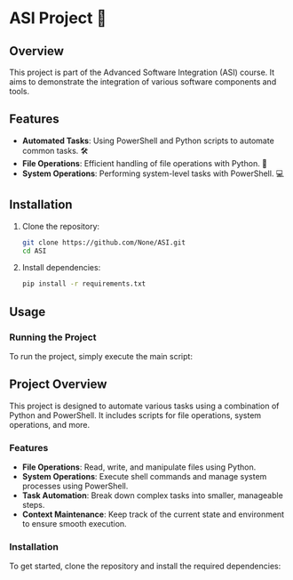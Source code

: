 

# ASI Project 🚀

## Overview
This project is part of the Advanced Software Integration (ASI) course. It aims to demonstrate the integration of various software components and tools.

## Features
- **Automated Tasks**: Using PowerShell and Python scripts to automate common tasks. 🛠️
- **File Operations**: Efficient handling of file operations with Python. 📝
- **System Operations**: Performing system-level tasks with PowerShell. 💻

## Installation
1. Clone the repository:
   ```bash
   git clone https://github.com/None/ASI.git
   cd ASI
   ```

2. Install dependencies:
   ```bash
   pip install -r requirements.txt
   ```

## Usage
### Running the Project
To run the project, simply execute the main script:


## Project Overview

This project is designed to automate various tasks using a combination of Python and PowerShell. It includes scripts for file operations, system operations, and more.

### Features

- **File Operations**: Read, write, and manipulate files using Python.
- **System Operations**: Execute shell commands and manage system processes using PowerShell.
- **Task Automation**: Break down complex tasks into smaller, manageable steps.
- **Context Maintenance**: Keep track of the current state and environment to ensure smooth execution.

### Installation

To get started, clone the repository and install the required dependencies:
